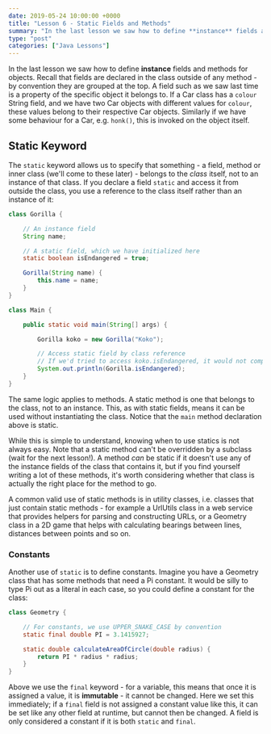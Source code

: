 ```yaml
---
date: 2019-05-24 10:00:00 +0000
title: "Lesson 6 - Static Fields and Methods"
summary: "In the last lesson we saw how to define **instance** fields and methods for objects. Recall that fields are declared in the class outside of any method - by convention they are grouped at the top. A field such as we saw last time is a property of the specific object it belongs to. If a Car class has a `colour` String field, and we have two Car objects with different values for `colour`, these values belong to their respective Car objects. Similarly if we have some behaviour for a Car, e.g. `honk()`, this is invoked on the object itself."
type: "post"
categories: ["Java Lessons"]
---
```


In the last lesson we saw how to define **instance** fields and methods for objects. Recall that fields are declared in the class outside of any method - by convention they are grouped at the top. A field such as we saw last time is a property of the specific object it belongs to. If a Car class has a `colour` String field, and we have two Car objects with different values for `colour`, these values belong to their respective Car objects. Similarly if we have some behaviour for a Car, e.g. `honk()`, this is invoked on the object itself.

## Static Keyword

The `static` keyword allows us to specify that something - a field, method or inner class (we'll come to these later) - belongs to the *class* itself, not to an instance of that class. If you declare a field `static` and access it from outside the class, you use a reference to the class itself rather than an instance of it:

```java
class Gorilla {

    // An instance field
    String name;

    // A static field, which we have initialized here
    static boolean isEndangered = true;

    Gorilla(String name) {
        this.name = name;
    }
}

class Main {

    public static void main(String[] args) {

        Gorilla koko = new Gorilla("Koko");

        // Access static field by class reference
        // If we'd tried to access koko.isEndangered, it would not compile
        System.out.println(Gorilla.isEndangered);
    }
}
```

The same logic applies to methods. A static method is one that belongs to the class, not to an instance. This, as with static fields, means it can be used without instantiating the class. Notice that the `main` method declaration above is static.

While this is simple to understand, knowing when to use statics is not always easy. Note that a static method can't be overridden by a subclass (wait for the next lesson!). A method _can_ be static if it doesn't use any of the instance fields of the class that contains it, but if you find yourself writing a lot of these methods, it's worth considering whether that class is actually the right place for the method to go.

A common valid use of static methods is in utility classes, i.e. classes that just contain static methods - for example a UrlUtils class in a web service that provides helpers for parsing and constructing URLs, or a Geometry class in a 2D game that helps with calculating bearings between lines, distances between points and so on.

### Constants

Another use of `static` is to define constants. Imagine you have a Geometry class that has some methods that need a Pi constant. It would be silly to type Pi out as a literal in each case, so you could define a constant for the class:

```java
class Geometry {

    // For constants, we use UPPER_SNAKE_CASE by convention
    static final double PI = 3.1415927;

    static double calculateAreaOfCircle(double radius) {
        return PI * radius * radius;
    }
}
```

Above we use the `final` keyword - for a variable, this means that once it is assigned a value, it is **immutable** - it cannot be changed. Here we set this immediately; if a `final` field is not assigned a constant value like this, it can be set like any other field at runtime, but cannot then be changed. A field is only considered a constant if it is both `static` and `final`.
